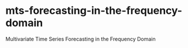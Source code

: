 # mts-forecasting-in-the-frequency-domain
Multivariate Time Series Forecasting in the Frequency Domain
